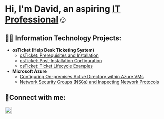 <h1>Hi, I'm David, an aspiring <a href="www.linkedin.com/in/david-green-6597b029a">IT Professional</a>☺</h1>

<h2>👨‍💻 Information Technology Projects:</h2>

- <b>osTicket (Help Desk Ticketing System)</b>
  - [osTicket: Prerequisites and Installation](https://github.com/gustygreen/osticket-prereqs)
  - [osTicket: Post-Installation Configuration](https://github.com/gustygreen/post-install-config)
  - [osTicket: Ticket Lifecycle Examples](https://github.com/gustygreen/ticket-lifecycle)
- <b>Microsoft Azure</b>
  - [Configuring On-premises Active Directory within Azure VMs](https://github.com/gustygreen/configure-ad)
  - [Network Security Groups (NSGs) and Inspecting Network Protocols](https://github.com/gustygreen/azure-network-protocols)

<h2>🤳Connect with me:</h2>

[<img align="left" alt="David | LinkedIn" width="22px" src="https://cdn.jsdelivr.net/npm/simple-icons@v3/icons/linkedin.svg" />][linkedin]

[linkedin]: www.linkedin.com/in/david-green-6597b029a
